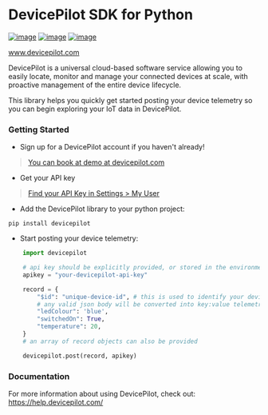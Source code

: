 # DevicePilot SDK for Python

[![image](https://img.shields.io/pypi/v/devicepilot.svg)](https://pypi.org/project/requdevicepilotests/)
[![image](https://img.shields.io/pypi/l/devicepilot.svg)](https://pypi.org/project/devicepilot/)
[![image](https://img.shields.io/pypi/pyversions/devicepilot.svg)](https://pypi.org/project/devicepilot/)

www.devicepilot.com

DevicePilot is a universal cloud-based software service allowing you to easily locate, monitor and manage your connected devices at scale, with proactive management of the entire device lifecycle.

This library helps you quickly get started posting your device telemetry so you can begin exploring your IoT data in DevicePilot.

### Getting Started

* Sign up for a DevicePilot account if you haven't already!

> [You can book at demo at devicepilot.com](https://www.devicepilot.com/contact)

* Get your API key

> [Find your API Key in Settings > My User](https://app.devicepilot.com/#/settings/my-user)

* Add the DevicePilot library to your python project:

```
pip install devicepilot
```

* Start posting your device telemetry:

```python
    import devicepilot

    # api key should be explicitly provided, or stored in the environmental variable DP_API_KEY
    apikey = "your-devicepilot-api-key"

    record = {
        "$id": "unique-device-id", # this is used to identify your device
        # any valid json body will be converted into key:value telemetry:
        "ledColour": 'blue',
        "switchedOn": True,
        "temperature": 20,
    }
    # an array of record objects can also be provided

    devicepilot.post(record, apikey)
```

### Documentation

For more information about using DevicePilot, check out: https://help.devicepilot.com/
